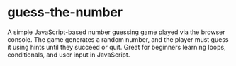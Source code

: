 # guess-the-number
A simple JavaScript-based number guessing game played via the browser console. The game generates a random number, and the player must guess it using hints until they succeed or quit. Great for beginners learning loops, conditionals, and user input in JavaScript.

